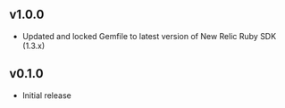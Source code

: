 ## v1.0.0
* Updated and locked Gemfile to latest version of New Relic Ruby SDK (1.3.x)

## v0.1.0
* Initial release
